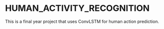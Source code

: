# HUMAN_ACTIVITY_RECOGNITION
This is a final year project that uses ConvLSTM for human action prediction.
